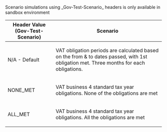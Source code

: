 <p>Scenario simulations using _Gov-Test-Scenario_ headers is only available in sandbox environment</p>
<table>
    <thead>
        <tr>
            <th>Header Value (Gov-Test-Scenario)</th>
            <th>Scenario</th>
        </tr>
    </thead>
    <tbody>
        <tr>
            <td><p>N/A - Default</p></td>
            <td><p>VAT obligation periods are calculated based on the from & to dates passed, with 1st obligation met. Three months for each obligations.</p></td>
        </tr>
        <tr>
            <td><p>NONE_MET</p></td>
            <td><p>VAT business 4 standard tax year obligations. None of the obligations are met</p></td>
        </tr>
        <tr>
        <tr>
            <td><p>ALL_MET</p></td>
            <td><p>VAT business 4 standard tax year obligations. All the obligations are met</p></td>
        </tr>
    </tbody>
</table>